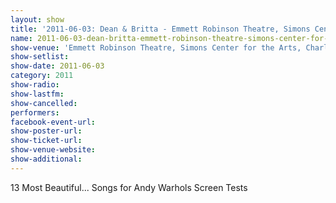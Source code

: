 ```yaml
---
layout: show
title: '2011-06-03: Dean & Britta - Emmett Robinson Theatre, Simons Center for the Arts, Charleston, SC, USA'
name: 2011-06-03-dean-britta-emmett-robinson-theatre-simons-center-for-the-arts-charleston-sc-usa
show-venue: 'Emmett Robinson Theatre, Simons Center for the Arts, Charleston, SC, USA'
show-setlist: 
show-date: 2011-06-03
category: 2011
show-radio: 
show-lastfm: 
show-cancelled: 
performers: 
facebook-event-url: 
show-poster-url: 
show-ticket-url: 
show-venue-website: 
show-additional: 
---
```


13 Most Beautiful... Songs for Andy Warhols Screen Tests